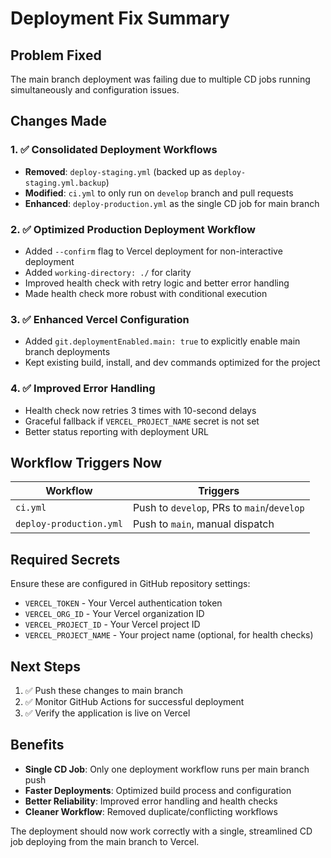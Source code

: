 # Deployment Fix Summary

## Problem Fixed
The main branch deployment was failing due to multiple CD jobs running simultaneously and configuration issues.

## Changes Made

### 1. ✅ Consolidated Deployment Workflows
- **Removed**: `deploy-staging.yml` (backed up as `deploy-staging.yml.backup`)
- **Modified**: `ci.yml` to only run on `develop` branch and pull requests
- **Enhanced**: `deploy-production.yml` as the single CD job for main branch

### 2. ✅ Optimized Production Deployment Workflow
- Added `--confirm` flag to Vercel deployment for non-interactive deployment
- Added `working-directory: ./` for clarity
- Improved health check with retry logic and better error handling
- Made health check more robust with conditional execution

### 3. ✅ Enhanced Vercel Configuration
- Added `git.deploymentEnabled.main: true` to explicitly enable main branch deployments
- Kept existing build, install, and dev commands optimized for the project

### 4. ✅ Improved Error Handling
- Health check now retries 3 times with 10-second delays
- Graceful fallback if `VERCEL_PROJECT_NAME` secret is not set
- Better status reporting with deployment URL

## Workflow Triggers Now

| Workflow | Triggers |
|----------|----------|
| `ci.yml` | Push to `develop`, PRs to `main`/`develop` |
| `deploy-production.yml` | Push to `main`, manual dispatch |

## Required Secrets
Ensure these are configured in GitHub repository settings:
- `VERCEL_TOKEN` - Your Vercel authentication token
- `VERCEL_ORG_ID` - Your Vercel organization ID  
- `VERCEL_PROJECT_ID` - Your Vercel project ID
- `VERCEL_PROJECT_NAME` - Your project name (optional, for health checks)

## Next Steps
1. ✅ Push these changes to main branch
2. ✅ Monitor GitHub Actions for successful deployment
3. ✅ Verify the application is live on Vercel

## Benefits
- **Single CD Job**: Only one deployment workflow runs per main branch push
- **Faster Deployments**: Optimized build process and configuration
- **Better Reliability**: Improved error handling and health checks
- **Cleaner Workflow**: Removed duplicate/conflicting workflows

The deployment should now work correctly with a single, streamlined CD job deploying from the main branch to Vercel.